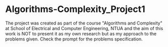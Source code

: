 # Algorithms-Complexity_Project1

The project was created as part of the course "Algorithms and Complexity" at School of Electrical and Computer Engineering, NTUA and the aim of this work is NOT to present it as my own research but as my approach to the problems given. Check the prompt for the problems specification.
